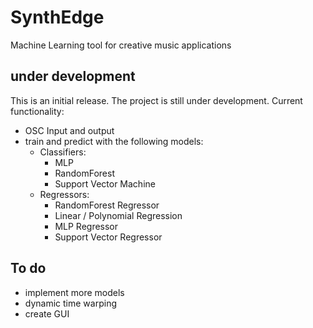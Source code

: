 # SynthEdge
Machine Learning tool for creative music applications

## under development
This is an initial release. The project is still under development. Current functionality:
- OSC Input and output
- train and predict with the following models:
	- Classifiers:
		- MLP
		- RandomForest
		- Support Vector Machine
	- Regressors:
		- RandomForest Regressor
		- Linear / Polynomial Regression
		- MLP Regressor
		- Support Vector Regressor
		
		
## To do
- implement more models
- dynamic time warping
- create GUI
	
